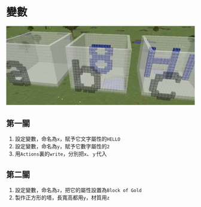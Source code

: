 # 變數
![](variables.png)
## 第一關
1. 設定變數，命名為`x`，賦予它文字屬性的`HELLO`
2. 設定變數，命名為`y`，賦予它數字屬性的`2`
3. 用`Actions`裏的`write`，分別把`x`、`ｙ`代入

## 第二關
1. 設定變數，命名為`z`，把它的屬性設置為`Block of Gold`
2. 製作正方形的塔，長寬高都用`y`，材質用`z`
